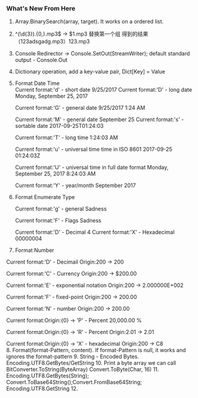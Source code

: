 ### What's New From Here ###

1. Array.BinarySearch(array, target). It works on a ordered list.
2. ^(\d{3}).{0,}\.mp3$ -> $1.mp3 替换第一个组 得到的结果（123adsgadg.mp3）123.mp3
3. Console Redirector -> Console.SetOut(StreamWriter); default standard output - Console.Out
4. Dictionary operation, add a key-value pair, Dict[Key] = Value
5. Format Date Time  
   Current format:'d' - short date
   9/25/2017
   Current format:'D' - long date
   Monday, September 25, 2017

   Current format:'G' - general date
   9/25/2017 1:24 AM

   Current format:'M' - general date
   September 25
   Current format:'s' - sortable date
   2017-09-25T01:24:03

   Current format:'T' - long time
   1:24:03 AM

   Current format:'u' - universal time time in ISO 8601
   2017-09-25 01:24:03Z

   Current format:'U' - universal time in full date format
   Monday, September 25, 2017 8:24:03 AM

   Current format:'Y' - year/month
   September 2017  
6. Format Enumerate Type 
   
   Current format:'g' - general 
   Sadness
   
   Current format:'F' - Flags
   Sadness

   Current format:'D' - Decimal
   4
   Current format:'X' - Hexadecimal
   00000004  
7. Format Number
   
Current format:'D' - Decimail
Origin:200 -> 200

Current format:'C' - Currency
Origin:200 -> $200.00

Current format:'E' - exponential notation
Origin:200 -> 2.000000E+002

Current format:'F' - fixed-point
Origin:200 -> 200.00

Current format:'N' - number
Origin:200 -> 200.00

Current format:Origin:{0} -> 'P' - Percent
20,000.00 %

Current format:Origin:{0} -> 'R' - Percent
Origin:2.01 -> 2.01

Current format:Origin:{0} -> 'X' - hexadecimal
Origin:200 -> C8  
8. Format(format-Pattern, content). If format-Pattern is null, it works and ignores the format-pattern
9. String - Encoded Bytes. Encoding.UTF8.GetBytes/GetString
10. Print a byte array we can call BitConverter.ToString(ByteArray)
    Convert.ToByte(Char, 16)
11. Encoding.UTF8.GetBytes(String); Convert.ToBase64String();Convert.FromBase64String; Encoding.UTF8.GetString
12. 